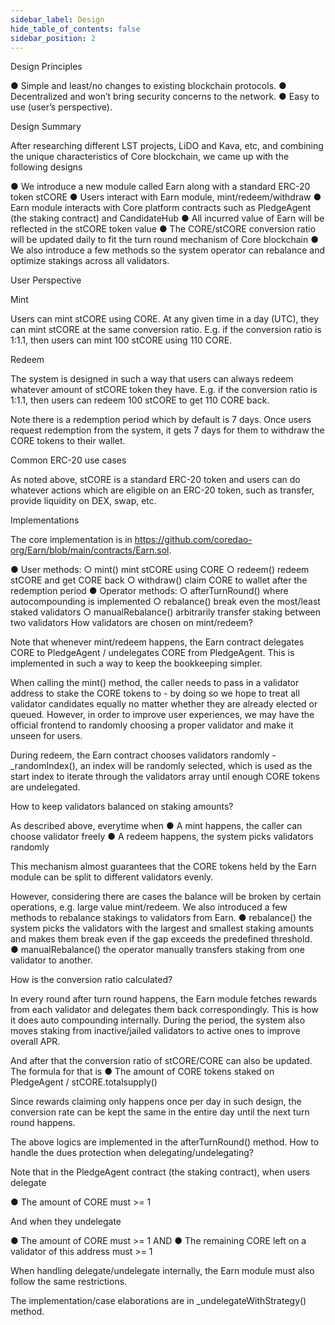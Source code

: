 ```yaml
---
sidebar_label: Design
hide_table_of_contents: false
sidebar_position: 2
---
```


Design Principles

●	Simple and least/no changes to existing blockchain protocols. 
●	Decentralized and won’t bring security concerns to the network.
●	Easy to use (user’s perspective).

Design Summary

After researching different LST projects, LiDO and Kava, etc, and combining the unique characteristics of Core blockchain, we came up with the following designs

●	We introduce a new module called Earn along with a standard ERC-20 token stCORE
●	Users interact with Earn module, mint/redeem/withdraw
●	Earn module interacts with Core platform contracts such as PledgeAgent (the staking contract) and CandidateHub
●	All incurred value of Earn will be reflected in the stCORE token value
●	The CORE/stCORE conversion ratio will be updated daily to fit the turn round mechanism of Core blockchain
●	We also introduce a few methods so the system operator can rebalance and optimize stakings across all validators. 

User Perspective

Mint

Users can mint stCORE using CORE. At any given time in a day (UTC), they can mint stCORE at the same conversion ratio. E.g. if the conversion ratio is 1:1.1, then users can mint 100 stCORE using 110 CORE. 

Redeem

The system is designed in such a way that users can always redeem whatever amount of stCORE token they have. E.g. if the conversion ratio is 1:1.1, then users can redeem 100 stCORE to get 110 CORE back. 

Note there is a redemption period which by default is 7 days. Once users request redemption from the system, it gets 7 days for them to withdraw the CORE tokens to their wallet. 

Common ERC-20 use cases

As noted above, stCORE is a standard ERC-20 token and users can do whatever actions which are eligible on an ERC-20 token, such as transfer, provide liquidity on DEX, swap, etc. 

Implementations

The core implementation is in https://github.com/coredao-org/Earn/blob/main/contracts/Earn.sol. 

●	User methods:
○	mint() mint stCORE using CORE
○	redeem() redeem stCORE and get CORE back
○	withdraw() claim CORE to wallet after the redemption period
●	Operator methods:
○	afterTurnRound() where autocompounding is implemented
○	rebalance() break even the most/least staked validators
○	manualRebalance() arbitrarily transfer staking between two validators
How validators are chosen on mint/redeem?

Note that whenever mint/redeem happens, the Earn contract delegates CORE to PledgeAgent / undelegates CORE from PledgeAgent. This is implemented in such a way to keep the bookkeeping simpler. 

When calling the mint() method, the caller needs to pass in a validator address to stake the CORE tokens to - by doing so we hope to treat all validator candidates equally no matter whether they are already elected or queued. However, in order to improve user experiences, we may have the official frontend to randomly choosing a proper validator and make it unseen for users.  

During redeem, the Earn contract chooses validators randomly -  _randomIndex(), an index will be randomly selected, which is used as the start index to iterate through the validators array until enough CORE tokens are undelegated. 

How to keep validators balanced on staking amounts?

As described above, everytime when 
●	A mint happens, the caller can choose validator freely
●	A redeem happens, the system picks validators randomly 

This mechanism almost guarantees that the CORE tokens held by the Earn module can be split to different validators evenly. 

However, considering there are cases the balance will be broken by certain operations, e.g. large value mint/redeem. We also introduced a few methods to rebalance stakings to validators from Earn.
●	rebalance() the system picks the validators with the largest and smallest staking amounts and makes them break even if the gap exceeds the predefined threshold.  
●	manualRebalance() the operator manually transfers staking from one validator to another. 

How is the conversion ratio calculated?

In every round after turn round happens, the Earn module fetches rewards from each validator and delegates them back correspondingly. This is how it does auto compounding internally. During the period, the system also moves staking from inactive/jailed validators to active ones to improve overall APR. 

And after that the conversion ratio of stCORE/CORE can also be updated. The formula for that is 
●	The amount of CORE tokens staked on PledgeAgent / stCORE.totalsupply()

Since rewards claiming only happens once per day in such design, the conversion rate can be kept the same in the entire day until the next turn round happens. 

The above logics are implemented in the afterTurnRound() method. 
How to handle the dues protection when delegating/undelegating?

Note that in the PledgeAgent contract (the staking contract), when users delegate

●	The amount of CORE must >= 1

And when they undelegate

●	The amount of CORE must >= 1 AND
●	The remaining CORE left on a validator of this address must >= 1

When handling delegate/undelegate internally, the Earn module must also follow the same restrictions. 

The implementation/case elaborations are in _undelegateWithStrategy() method. 


